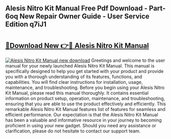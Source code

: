 ## Alesis Nitro Kit Manual Free Pdf Download - Part-6oq New Repair Owner Guide - User Service Edition q7iJ1

# <h2><a href="http://cf1213.oget.top/?id=Alesis+Nitro+Kit+Manual">🔗Download New 👉🔴 Alesis Nitro Kit Manual</a></h2>

[![Alesis Nitro Kit Manual new download](https://i.imgur.com/5g1atiW.png)](http://cf1213.oget.top/?id=Alesis+Nitro+Kit+Manual)
Greetings and welcome to the user manual for your newly launched Alesis Nitro Kit Manual. This manual is specifically designed to help you get started with your product and provide you with a thorough understanding of its features, functions, and capabilities. You will find clear instructions for installation, usage, maintenance, and troubleshooting. Before you begin using your Alesis Nitro Kit Manual, please read this manual thoroughly. It contains essential information on product setup, operation, maintenance, and troubleshooting, ensuring that you are able to use the product effectively and efficiently. This remarkable Alesis Nitro Kit Manual features list of features for seamless and efficient performance. Our expectation is that the Alesis Nitro Kit Manual has been a valuable and informative resource in your journey to becoming proficient in using your new gadget. Should you need any assistance or clarification, please do not hesitate to contact our support team.
